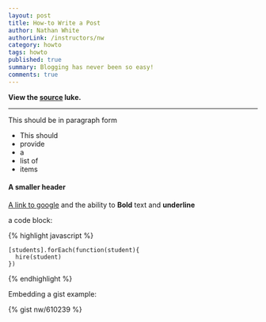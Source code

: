 ```yaml
---
layout: post
title: How-to Write a Post
author: Nathan White
authorLink: /instructors/nw
category: howto
tags: howto
published: true
summary: Blogging has never been so easy!
comments: true
---
```


__View the [source](https://raw.githubusercontent.com/WebDevBootcamp/WebDevBootcamp.github.io/master/_posts/2014-05-24-Write-a-Post.md) luke.__

____

This should be in paragraph form

* This should
* provide
* a
* list of
* items

#### A smaller header

[A link to google](http://google.com) and the ability to **Bold** text and __underline__

a code block:

{% highlight javascript %}

    [students].forEach(function(student){
      hire(student)
    })

{% endhighlight %}


Embedding a gist example:

{% gist nw/610239 %}